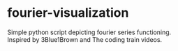 # fourier-visualization
Simple python script depicting fourier series functioning. <br />
Inspired by 3Blue1Brown and The coding train videos. <br />
